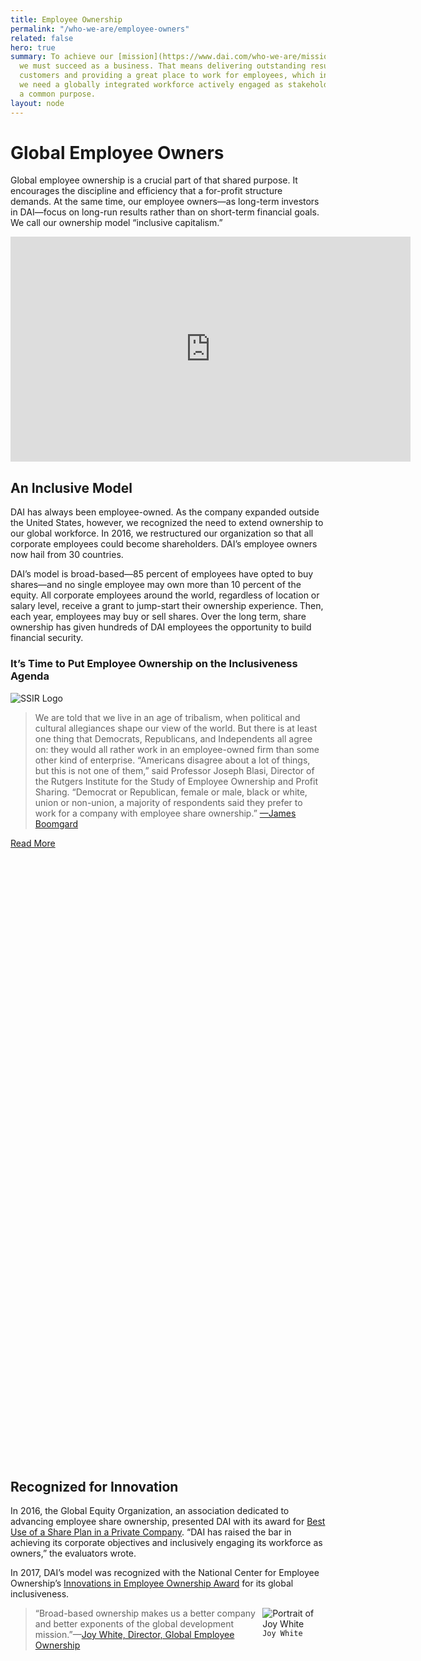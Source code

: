 ```yaml
---
title: Employee Ownership
permalink: "/who-we-are/employee-owners"
related: false
hero: true
summary: To achieve our [mission](https://www.dai.com/who-we-are/mission-and-values),
  we must succeed as a business. That means delivering outstanding results for our
  customers and providing a great place to work for employees, which in turn means
  we need a globally integrated workforce actively engaged as stakeholders around
  a common purpose.
layout: node
---
```


# Global Employee Owners

Global employee ownership is a crucial part of that shared purpose. It encourages the discipline and efficiency that a for-profit structure demands. At the same time, our employee owners—as long-term investors in DAI—focus on long-run results rather than on short-term financial goals. We call our ownership model “inclusive capitalism.” 

<iframe src="https://player.vimeo.com/video/601269304?h=d026186bcf" width="640" height="360" frameborder="0" allow="autoplay; fullscreen; picture-in-picture" allowfullscreen></iframe>

## An Inclusive Model

DAI has always been employee-owned. As the company expanded outside the United States, however, we recognized the need to extend ownership to our global workforce. In 2016, we restructured our organization so that all corporate employees could become shareholders. DAI’s employee owners now hail from 30 countries. 

DAI’s model is broad-based—85 percent of employees have opted to buy shares—and no single employee may own more than 10 percent of the equity. All corporate employees around the world, regardless of location or salary level, receive a grant to jump-start their ownership experience. Then, each year, employees may buy or sell shares. Over the long term, share ownership has given hundreds of DAI employees the opportunity to build financial security. 

<aside>
  <h3>It’s Time to Put Employee Ownership on the Inclusiveness Agenda</h3>
  <img src="/uploads/ssir-article-image.jpg" alt="SSIR Logo">
  <blockquote>
    <p>We are told that we live in an age of tribalism, when political and cultural allegiances shape our view of the world. But there is at least one thing that Democrats, Republicans, and Independents all agree on: they would all rather work in an employee-owned firm than some other kind of enterprise. “Americans disagree about a lot of things, but this is not one of them,” said Professor Joseph Blasi, Director of the Rutgers Institute for the Study of Employee Ownership and Profit Sharing. “Democrat or Republican, female or male, black or white, union or non-union, a majority of respondents said they prefer to work for a company with employee share ownership.” <a href="/who-we-are/leadership/james-boomgard">—James Boomgard</a></p>
  </blockquote>
  <a href="https://ssir.org/articles/entry/its_time_to_put_employee_ownership_on_the_inclusiveness_agenda" class="primary-block--button">Read More<svg class="redirect" viewBox="0 0 36 70"
      preserveAspectRatio="xMinYMax meet">
      <use xlink:href="#redirect"></use>
    </svg></a>
</aside>

## Recognized for Innovation 

In 2016, the Global Equity Organization, an association dedicated to advancing employee share ownership, presented DAI with its award for [Best Use of a Share Plan in a Private Company](https://www.dai.com/news/dai-employee-ownership-initiative-wins-prestigious-award). “DAI has raised the bar in achieving its corporate objectives and inclusively engaging its workforce as owners,” the evaluators wrote.   

In 2017, DAI’s model was recognized with the National Center for Employee Ownership’s [Innovations in Employee Ownership Award](https://www.dai.com/news/dai-wins-innovations-in-employee-ownership-award-for-2017) for its global inclusiveness.

<aside class="aside-quote">
  <div style="width: 20%; float:right;">
    <img src="https://www.dai.com/uploads/new%20Joy.jpg" alt="Portrait of Joy White"><code
      class="highlighter-rouge">Joy White</code>
  </div>
  <blockquote>“Broad-based ownership makes us a better company and better exponents of the global development
    mission.”—<a href="https://www.dai.com/who-we-are/our-team/joy-white">Joy White,
    Director, Global Employee Ownership</a></blockquote>
</aside>


